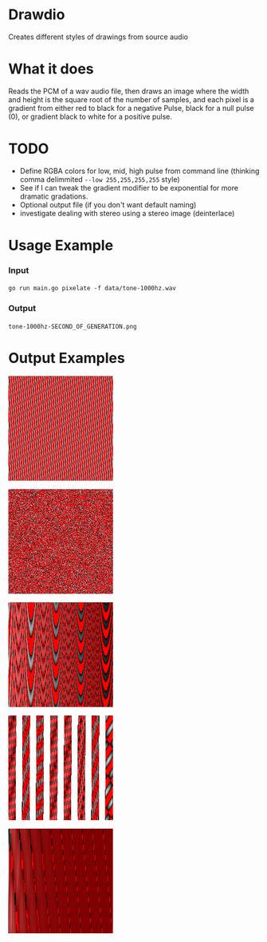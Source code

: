 # Drawdio
Creates different styles of drawings from source audio

# What it does
Reads the PCM of a wav audio file, then draws an image where the width and height is the square root of the number of samples, and each pixel is a gradient from either red to black for a negative Pulse, black for a null pulse (0), or gradient black to white for a positive pulse.

# TODO
* Define RGBA colors for low, mid, high pulse from command line (thinking comma delimmited `--low 255,255,255,255` style)
* See if I can tweak the gradient modifier to be exponential for more dramatic gradations.
* Optional output file (if you don't want default naming)
* investigate dealing with stereo using a stereo image (deinterlace)

# Usage Example
### Input
`go run main.go pixelate -f data/tone-1000hz.wav`

### Output
`tone-1000hz-SECOND_OF_GENERATION.png`

# Output Examples

![tone-1000hz](examples/tone-1000hz-11.png)

![white-noise](examples/white-noise-14.png)

![sweep-440hz-1320hz-10](examples/sweep-440hz-1320hz-10.png)

![dtmf-tones-7](examples/dtmf-tones-7.png)

![drum_impact-6](examples/drum_impact-6.png)